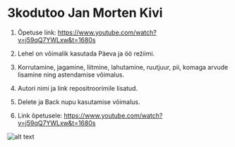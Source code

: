 # 3kodutoo  Jan Morten Kivi

1. Õpetuse link: https://www.youtube.com/watch?v=j59qQ7YWLxw&t=1680s

1. Lehel on võimalik kasutada Päeva ja öö režiimi. 
1. Korrutamine, jagamine, liitmine, lahutamine, ruutjuur, pii, komaga arvude lisamine ning astendamise võimalus. 
1. Autori nimi ja link repositroorimile lisatud. 
1. Delete ja Back nupu kasutamise võimalus. 
1. Link õpetusele: https://www.youtube.com/watch?v=j59qQ7YWLxw&t=1680s

![alt text](https://github.com/janmortenk/3kodutoo/blob/master/Screenshot%202020-05-03%20at%2020.55.52.png)

